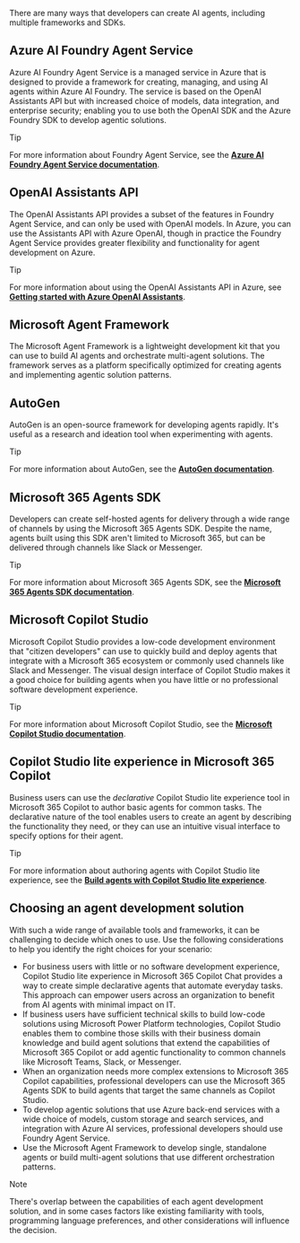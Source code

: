 There are many ways that developers can create AI agents, including multiple frameworks and SDKs.

## Azure AI Foundry Agent Service

Azure AI Foundry Agent Service is a managed service in Azure that is designed to provide a framework for creating, managing, and using AI agents within Azure AI Foundry. The service is based on the OpenAI Assistants API but with increased choice of models, data integration, and enterprise security; enabling you to use both the OpenAI SDK and the Azure Foundry SDK to develop agentic solutions.

> [!TIP]
> For more information about Foundry Agent Service, see the **[Azure AI Foundry Agent Service documentation](/azure/ai-services/agents/)**.

## OpenAI Assistants API

The OpenAI Assistants API provides a subset of the features in Foundry Agent Service, and can only be used with OpenAI models. In Azure, you can use the Assistants API with Azure OpenAI, though in practice the Foundry Agent Service provides greater flexibility and functionality for agent development on Azure.

> [!TIP]
> For more information about using the OpenAI Assistants API in Azure, see **[Getting started with Azure OpenAI Assistants](/azure/ai-services/openai/how-to/assistant)**.

## Microsoft Agent Framework

The Microsoft Agent Framework is a lightweight development kit that you can use to build AI agents and orchestrate multi-agent solutions. The framework serves as a platform specifically optimized for creating agents and implementing agentic solution patterns.

## AutoGen

AutoGen is an open-source framework for developing agents rapidly. It's useful as a research and ideation tool when experimenting with agents.

> [!TIP]
> For more information about AutoGen, see the **[AutoGen documentation](https://microsoft.github.io/autogen/stable/index.html)**.

## Microsoft 365 Agents SDK

Developers can create self-hosted agents for delivery through a wide range of channels by using the Microsoft 365 Agents SDK. Despite the name, agents built using this SDK aren't limited to Microsoft 365, but can be delivered through channels like Slack or Messenger.

> [!TIP]
> For more information about Microsoft 365 Agents SDK, see the **[Microsoft 365 Agents SDK documentation](/microsoft-365/agents-sdk/)**.

## Microsoft Copilot Studio

Microsoft Copilot Studio provides a low-code development environment that "citizen developers" can use to quickly build and deploy agents that integrate with a Microsoft 365 ecosystem or commonly used channels like Slack and Messenger. The visual design interface of Copilot Studio makes it a good choice for building agents when you have little or no professional software development experience.

> [!TIP]
> For more information about Microsoft Copilot Studio, see the **[Microsoft Copilot Studio documentation](/microsoft-copilot-studio/)**.

## Copilot Studio lite experience in Microsoft 365 Copilot

Business users can use the *declarative* Copilot Studio lite experience tool in Microsoft 365 Copilot to author basic agents for common tasks. The declarative nature of the tool enables users to create an agent by describing the functionality they need, or they can use an intuitive visual interface to specify options for their agent.

> [!TIP]
> For more information about authoring agents with Copilot Studio lite experience, see the **[Build agents with Copilot Studio lite experience](/microsoft-365-copilot/extensibility/copilot-studio-agent-builder-build)**.

## Choosing an agent development solution

With such a wide range of available tools and frameworks, it can be challenging to decide which ones to use. Use the following considerations to help you identify the right choices for your scenario:

- For business users with little or no software development experience, Copilot Studio lite experience in Microsoft 365 Copilot Chat provides a way to create simple declarative agents that automate everyday tasks. This approach can empower users across an organization to benefit from AI agents with minimal impact on IT.
- If business users have sufficient technical skills to build low-code solutions using Microsoft Power Platform technologies, Copilot Studio enables them to combine those skills with their business domain knowledge and build agent solutions that extend the capabilities of Microsoft 365 Copilot or add agentic functionality to common channels like Microsoft Teams, Slack, or Messenger.
- When an organization needs more complex extensions to Microsoft 365 Copilot capabilities, professional developers can use the Microsoft 365 Agents SDK to build agents that target the same channels as Copilot Studio.
- To develop agentic solutions that use Azure back-end services with a wide choice of models, custom storage and search services, and integration with Azure AI services, professional developers should use Foundry Agent Service.
- Use the Microsoft Agent Framework to develop single, standalone agents or build multi-agent solutions that use different orchestration patterns.

> [!NOTE]
> There's overlap between the capabilities of each agent development solution, and in some cases factors like existing familiarity with tools, programming language preferences, and other considerations will influence the decision.
